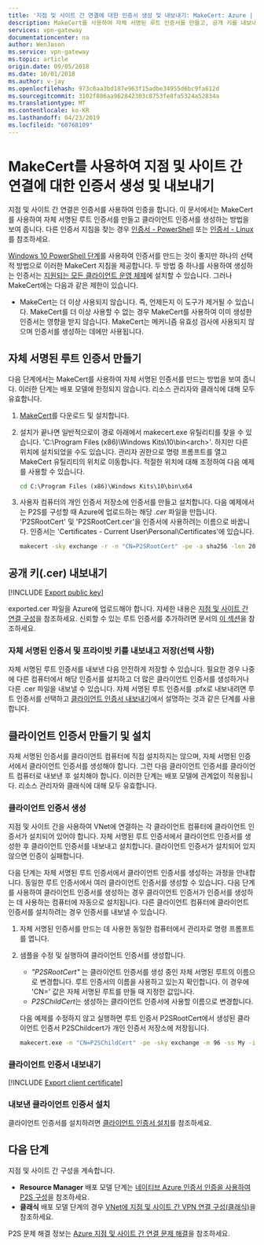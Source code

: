 ```yaml
---
title: '지점 및 사이트 간 연결에 대한 인증서 생성 및 내보내기: MakeCert: Azure | Microsoft Docs'
description: MakeCert를 사용하여 자체 서명된 루트 인증서를 만들고, 공개 키를 내보내고, 클라이언트 인증서를 생성합니다.
services: vpn-gateway
documentationcenter: na
author: WenJason
ms.service: vpn-gateway
ms.topic: article
origin.date: 09/05/2018
ms.date: 10/01/2018
ms.author: v-jay
ms.openlocfilehash: 973c0aa3bd187e963f15adbe34955d6bc9fa612d
ms.sourcegitcommit: 3102f886aa962842303c8753fe8fa5324a52834a
ms.translationtype: MT
ms.contentlocale: ko-KR
ms.lasthandoff: 04/23/2019
ms.locfileid: "60768109"
---
```

# <a name="generate-and-export-certificates-for-point-to-site-connections-using-makecert"></a>MakeCert를 사용하여 지점 및 사이트 간 연결에 대한 인증서 생성 및 내보내기

지점 및 사이트 간 연결은 인증서를 사용하여 인증을 합니다. 이 문서에서는 MakeCert를 사용하여 자체 서명된 루트 인증서를 만들고 클라이언트 인증서를 생성하는 방법을 보여 줍니다. 다른 인증서 지침을 찾는 경우 [인증서 - PowerShell](vpn-gateway-certificates-point-to-site.md) 또는 [인증서 - Linux](vpn-gateway-certificates-point-to-site-linux.md)를 참조하세요.

[Windows 10 PowerShell 단계](vpn-gateway-certificates-point-to-site.md)를 사용하여 인증서를 만드는 것이 좋지만 하나의 선택적 방법으로 이러한 MakeCert 지침을 제공합니다. 두 방법 중 하나를 사용하여 생성하는 인증서는 [지원되는 모든 클라이언트 운영 체제](vpn-gateway-howto-point-to-site-resource-manager-portal.md#faq)에 설치할 수 있습니다. 그러나 MakeCert에는 다음과 같은 제한이 있습니다.

* MakeCert는 더 이상 사용되지 않습니다. 즉, 언제든지 이 도구가 제거될 수 있습니다. MakeCert를 더 이상 사용할 수 없는 경우 MakeCert를 사용하여 이미 생성한 인증서는 영향을 받지 않습니다. MakeCert는 메커니즘 유효성 검사에 사용되지 않으며 인증서를 생성하는 데에만 사용됩니다.

## <a name="rootcert"></a>자체 서명된 루트 인증서 만들기

다음 단계에서는 MakeCert를 사용하여 자체 서명된 인증서를 만드는 방법을 보여 줍니다. 이러한 단계는 배포 모델에 한정되지 않습니다. 리소스 관리자와 클래식에 대해 모두 유효합니다.

1. [MakeCert](https://msdn.microsoft.com/library/windows/desktop/aa386968(v=vs.85).aspx)를 다운로드 및 설치합니다.
2. 설치가 끝나면 일반적으로이 경로 아래에서 makecert.exe 유틸리티를 찾을 수 있습니다. 'C:\Program Files (x86)\Windows Kits\10\bin\<arch>'. 하지만 다른 위치에 설치되었을 수도 있습니다. 관리자 권한으로 명령 프롬프트를 열고 MakeCert 유틸리티의 위치로 이동합니다. 적절한 위치에 대해 조정하여 다음 예제를 사용할 수 있습니다.

   ```cmd
   cd C:\Program Files (x86)\Windows Kits\10\bin\x64
   ```
3. 사용자 컴퓨터의 개인 인증서 저장소에 인증서를 만들고 설치합니다. 다음 예제에서는 P2S를 구성할 때 Azure에 업로드하는 해당 *.cer* 파일을 만듭니다. 'P2SRootCert' 및 'P2SRootCert.cer'을 인증서에 사용하려는 이름으로 바꿉니다. 인증서는 'Certificates - Current User\Personal\Certificates'에 있습니다.

   ```cmd
   makecert -sky exchange -r -n "CN=P2SRootCert" -pe -a sha256 -len 2048 -ss My
   ```

## <a name="cer"></a>공개 키(.cer) 내보내기

[!INCLUDE [Export public key](../../includes/vpn-gateway-certificates-export-public-key-include.md)]

exported.cer 파일을 Azure에 업로드해야 합니다. 자세한 내용은 [지점 및 사이트 간 연결 구성](vpn-gateway-howto-point-to-site-resource-manager-portal.md#uploadfile)을 참조하세요. 신뢰할 수 있는 루트 인증서를 추가하려면 문서의 [이 섹션](vpn-gateway-howto-point-to-site-resource-manager-portal.md#add)을 참조하세요.

### <a name="export-the-self-signed-certificate-and-private-key-to-store-it-optional"></a>자체 서명된 인증서 및 프라이빗 키를 내보내고 저장(선택 사항)

자체 서명된 루트 인증서를 내보낸 다음 안전하게 저장할 수 있습니다. 필요한 경우 나중에 다른 컴퓨터에서 해당 인증서를 설치하고 더 많은 클라이언트 인증서를 생성하거나 다른 .cer 파일을 내보낼 수 있습니다. 자체 서명된 루트 인증서를 .pfx로 내보내려면 루트 인증서를 선택하고 [클라이언트 인증서 내보내기](#clientexport)에서 설명하는 것과 같은 단계를 사용합니다.

## <a name="create-and-install-client-certificates"></a>클라이언트 인증서 만들기 및 설치

자체 서명된 인증서를 클라이언트 컴퓨터에 직접 설치하지는 않으며, 자체 서명된 인증서에서 클라이언트 인증서를 생성해야 합니다. 그런 다음 클라이언트 인증서를 클라이언트 컴퓨터로 내보낸 후 설치해야 합니다. 이러한 단계는 배포 모델에 관계없이 적용됩니다. 리소스 관리자와 클래식에 대해 모두 유효합니다.

### <a name="clientcert"></a>클라이언트 인증서 생성

지점 및 사이트 간을 사용하여 VNet에 연결하는 각 클라이언트 컴퓨터에 클라이언트 인증서가 설치되어 있어야 합니다. 자체 서명된 루트 인증서에서 클라이언트 인증서를 생성한 후 클라이언트 인증서를 내보내고 설치합니다. 클라이언트 인증서가 설치되어 있지 않으면 인증이 실패합니다. 

다음 단계는 자체 서명된 루트 인증서에서 클라이언트 인증서를 생성하는 과정을 안내합니다. 동일한 루트 인증서에서 여러 클라이언트 인증서를 생성할 수 있습니다. 다음 단계를 사용하여 클라이언트 인증서를 생성하는 경우 클라이언트 인증서가 인증서를 생성하는 데 사용하는 컴퓨터에 자동으로 설치됩니다. 다른 클라이언트 컴퓨터에 클라이언트 인증서를 설치하려는 경우 인증서를 내보낼 수 있습니다.
 
1. 자체 서명된 인증서를 만드는 데 사용한 동일한 컴퓨터에서 관리자로 명령 프롬프트를 엽니다.
2. 샘플을 수정 및 실행하여 클라이언트 인증서를 생성합니다.
   * *"P2SRootCert"* 는 클라이언트 인증서를 생성 중인 자체 서명된 루트의 이름으로 변경합니다. 루트 인증서의 이름을 사용하고 있는지 확인합니다. 이 경우에 'CN=' 값은 자체 서명된 루트를 만들 때 지정한 값입니다.
   * *P2SChildCert*는 생성하는 클라이언트 인증서에 사용할 이름으로 변경합니다.

   다음 예제를 수정하지 않고 실행하면 루트 인증서 P2SRootCert에서 생성된 클라이언트 인증서 P2SChildcert가 개인 인증서 저장소에 저장됩니다.

   ```cmd
   makecert.exe -n "CN=P2SChildCert" -pe -sky exchange -m 96 -ss My -in "P2SRootCert" -is my -a sha256
   ```

### <a name="clientexport"></a>클라이언트 인증서 내보내기

[!INCLUDE [Export client certificate](../../includes/vpn-gateway-certificates-export-client-cert-include.md)]

### <a name="install"></a>내보낸 클라이언트 인증서 설치

클라이언트 인증서를 설치하려면 [클라이언트 인증서 설치](point-to-site-how-to-vpn-client-install-azure-cert.md)를 참조하세요.

## <a name="next-steps"></a>다음 단계

지점 및 사이트 간 구성을 계속합니다. 

* **Resource Manager** 배포 모델 단계는 [네이티브 Azure 인증서 인증을 사용하여 P2S 구성](vpn-gateway-howto-point-to-site-resource-manager-portal.md)을 참조하세요.
* **클래식** 배포 모델 단계의 경우 [VNet에 지점 및 사이트 간 VPN 연결 구성(클래식)](vpn-gateway-howto-point-to-site-classic-azure-portal.md)을 참조하세요.

P2S 문제 해결 정보는 [Azure 지점 및 사이트 간 연결 문제 해결](vpn-gateway-troubleshoot-vpn-point-to-site-connection-problems.md)을 참조하세요.
